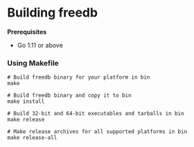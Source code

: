 # Building freedb

**Prerequisites**
* Go 1.11 or above


### Using Makefile

```
# Build freedb binary for your platform in bin
make

# Build freedb binary and copy it to bin
make install

# Build 32-bit and 64-bit executables and tarballs in bin
make release

# Make release archives for all supported platforms in bin
make release-all
```
